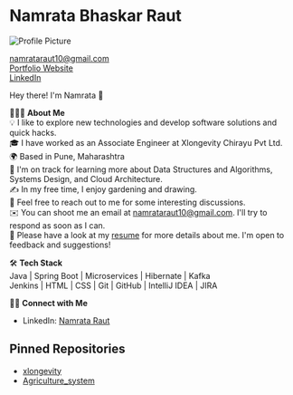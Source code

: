 # Namrata Bhaskar Raut

![Profile Picture](https://github.com/namrataraut/profile/raw/main/my_profile.jpg)

namrataraut10@gmail.com  
[Portfolio Website](https://namrataraut.github.io/namrata05/)  
[LinkedIn](https://www.linkedin.com/in/namrata-raut-39b375179)


Hey there! I'm Namrata 👋

👨🏻‍💻 **About Me**  
💡 I like to explore new technologies and develop software solutions and quick hacks.  
🎓 I have worked as an Associate Engineer at Xlongevity Chirayu Pvt Ltd.  
🌍 Based in Pune, Maharashtra  
🌱 I'm on track for learning more about Data Structures and Algorithms, Systems Design, and Cloud Architecture.  
✍️ In my free time, I enjoy gardening and drawing.  
💬 Feel free to reach out to me for some interesting discussions.  
✉️ You can shoot me an email at namrataraut10@gmail.com. I'll try to respond as soon as I can.  
📄 Please have a look at my [resume](https://drive.google.com/file/d/1GkTQr05oRUa7tuMAOj646nvoDWIassEP/view?usp=sharing) for more details about me. I'm open to feedback and suggestions!


🛠 **Tech Stack**  
Java | Spring Boot | Microservices | Hibernate | Kafka  
Jenkins | HTML | CSS | Git | GitHub | IntelliJ IDEA | JIRA

🤝🏻 **Connect with Me**  
- LinkedIn: [Namrata Raut](https://www.linkedin.com/in/namrata-raut-39b375179/)

## Pinned Repositories
- [xlongevity](https://github.com/namrataraut/xlongevity)
- [Agriculture_system](https://github.com/namrataraut/Agriculture_system)
